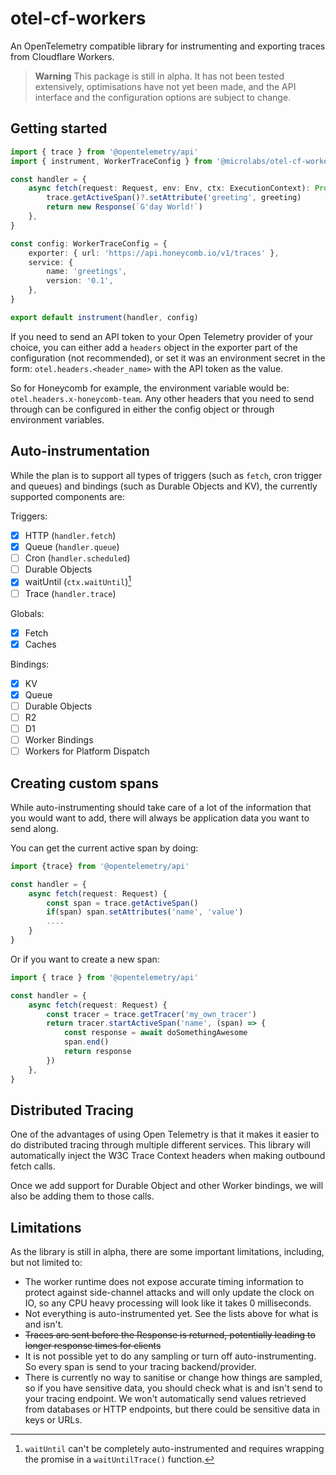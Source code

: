 # otel-cf-workers

An OpenTelemetry compatible library for instrumenting and exporting traces from Cloudflare Workers.

> **Warning**
> This package is still in alpha. It has not been tested extensively, optimisations have not yet been made, and the API interface and the configuration options are subject to change.

## Getting started

```typescript
import { trace } from '@opentelemetry/api'
import { instrument, WorkerTraceConfig } from '@microlabs/otel-cf-worker'

const handler = {
	async fetch(request: Request, env: Env, ctx: ExecutionContext): Promise<Response> {
		trace.getActiveSpan()?.setAttribute('greeting', greeting)
		return new Response(`G'day World!`)
	},
}

const config: WorkerTraceConfig = {
	exporter: { url: 'https://api.honeycomb.io/v1/traces' },
	service: {
		name: 'greetings',
		version: '0.1',
	},
}

export default instrument(handler, config)
```

If you need to send an API token to your Open Telemetry provider of your choice, you can either add a `headers` object in the exporter part of the configuration (not recommended), or set it was an environment secret in the form: `otel.headers.<header_name>` with the API token as the value.

So for Honeycomb for example, the environment variable would be: `otel.headers.x-honeycomb-team`.
Any other headers that you need to send through can be configured in either the config object or through environment variables.

## Auto-instrumentation

While the plan is to support all types of triggers (such as `fetch`, cron trigger and queues) and bindings (such as Durable Objects and KV), the currently supported components are:

Triggers:

- [x] HTTP (`handler.fetch`)
- [x] Queue (`handler.queue`)
- [ ] Cron (`handler.scheduled`)
- [ ] Durable Objects
- [x] waitUntil (`ctx.waitUntil`)[^1]
- [ ] Trace (`handler.trace`)

Globals:

- [x] Fetch
- [x] Caches

Bindings:

- [x] KV
- [x] Queue
- [ ] Durable Objects
- [ ] R2
- [ ] D1
- [ ] Worker Bindings
- [ ] Workers for Platform Dispatch

[^1]: `waitUntil` can't be completely auto-instrumented and requires wrapping the promise in a `waitUntilTrace()` function.

## Creating custom spans

While auto-instrumenting should take care of a lot of the information that you would want to add, there will always be application data you want to send along.

You can get the current active span by doing:

```typescript
import {trace} from '@opentelemetry/api'

const handler = {
	async fetch(request: Request) {
		const span = trace.getActiveSpan()
		if(span) span.setAttributes('name', 'value')
		....
	}
}
```

Or if you want to create a new span:

```typescript
import { trace } from '@opentelemetry/api'

const handler = {
	async fetch(request: Request) {
		const tracer = trace.getTracer('my_own_tracer')
		return tracer.startActiveSpan('name', (span) => {
			const response = await doSomethingAwesome
			span.end()
			return response
		})
	},
}
```

## Distributed Tracing

One of the advantages of using Open Telemetry is that it makes it easier to do distributed tracing through multiple different services. This library will automatically inject the W3C Trace Context headers when making outbound fetch calls.

Once we add support for Durable Object and other Worker bindings, we will also be adding them to those calls.

## Limitations

As the library is still in alpha, there are some important limitations, including, but not limited to:

- The worker runtime does not expose accurate timing information to protect against side-channel attacks and will only update the clock on IO, so any CPU heavy processing will look like it takes 0 milliseconds.
- Not everything is auto-instrumented yet. See the lists above for what is and isn't.
- ~~Traces are sent before the Response is returned, potentially leading to longer response times for clients~~
- It is not possible yet to do any sampling or turn off auto-instrumenting. So every span is send to your tracing backend/provider.
- There is currently no way to sanitise or change how things are sampled, so if you have sensitive data, you should check what is and isn't send to your tracing endpoint. We won't automatically send values retrieved from databases or HTTP endpoints, but there could be sensitive data in keys or URLs.
